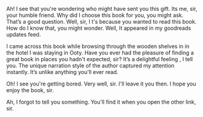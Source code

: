 Ah! I see that you're wondering who might have sent you this gift. Its me, sir, your humble friend. Why did I choose this book for you, you might ask. That’s a good question. Well, sir, I t's because you wanted to read this book. How do I know that, you might wonder. Well, It appeared in my goodreads updates feed.

I came across this book while browsing through the wooden shelves in in the hotel I was staying in Ooty.  Have you ever had the pleasure of finding a great book in places you hadn't expected, sir? It’s a delightful feeling , I tell you. The unique narration style of the author captured my attention instantly. It’s unlike anything you'll ever read.

Oh! I see you're getting bored. Very well, sir. I'll leave it you then. I hope you enjoy the book, sir.  

Ah, I forgot to tell you something. You'll find it when you open the other link, sir.
